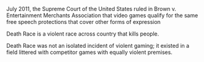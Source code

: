 July 2011, the Supreme Court of the United States ruled in Brown v. Entertainment
Merchants Association that video games qualify for the same free speech protections that cover other forms of expression

Death Race is a violent race across country that kills people.

Death Race was not an isolated incident of violent gaming; it existed in a field littered
with competitor games with equally violent premises. 

